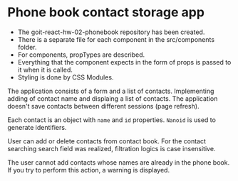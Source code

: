 # Phone book contact storage app

- The goit-react-hw-02-phonebook repository has been created.
- There is a separate file for each component in the src/components folder.
- For components, propTypes are described.
- Everything that the component expects in the form of props is passed to it when it is called.
- Styling is done by CSS Modules.

The application consists of a form and a list of contacts.
Implementing adding of contact name and displaing a list of contacts.
The application doesn't save contacts between different sessions (page refresh). 

Each contact is an object with `name` and `id` properties.
`Nanoid` is used to generate identifiers.

User can add or delete contacts from contact book.
For the contact searching search field was realized, filtration logics is case insensitive.

The user cannot add contacts whose names are already in the phone book.
If you try to perform this action, a warning is displayed.
